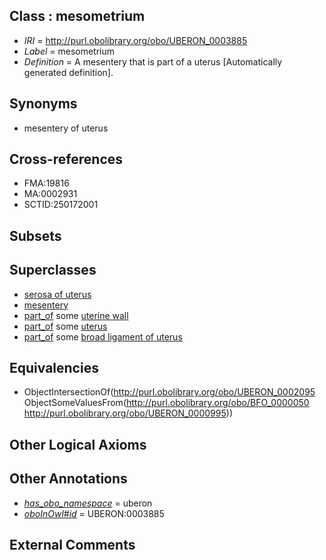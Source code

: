 
## Class : mesometrium

 * *IRI* = http://purl.obolibrary.org/obo/UBERON_0003885
 * *Label* = mesometrium
 * *Definition* = A mesentery that is part of a uterus [Automatically generated definition].

## Synonyms

 * mesentery of uterus

## Cross-references

 * FMA:19816
 * MA:0002931
 * SCTID:250172001

## Subsets


## Superclasses

 * [serosa of uterus](../../UBERON/97/UBERON_0001297.md)
 * [mesentery](../../UBERON/95/UBERON_0002095.md)
 * [part_of](../../BFO/50/BFO_0000050.md) some [uterine wall](../../UBERON/59/UBERON_0000459.md)
 * [part_of](../../BFO/50/BFO_0000050.md) some [uterus](../../UBERON/95/UBERON_0000995.md)
 * [part_of](../../BFO/50/BFO_0000050.md) some [broad ligament of uterus](../../UBERON/32/UBERON_0012332.md)

## Equivalencies

 * ObjectIntersectionOf(<http://purl.obolibrary.org/obo/UBERON_0002095> ObjectSomeValuesFrom(<http://purl.obolibrary.org/obo/BFO_0000050> <http://purl.obolibrary.org/obo/UBERON_0000995>))

## Other Logical Axioms


## Other Annotations

 * *[has_obo_namespace](../../ce/oboInOwl#hasOBONamespace.md)* = uberon
 * *[oboInOwl#id](../../id/oboInOwl#id.md)* = UBERON:0003885

## External Comments

